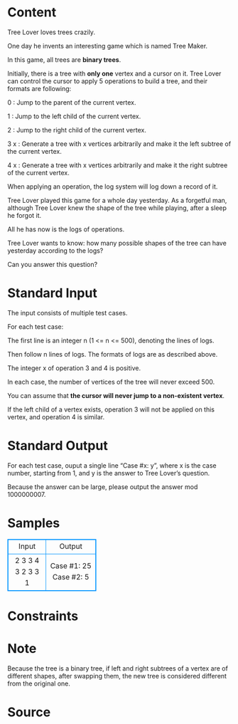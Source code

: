 
# Content

Tree Lover loves trees crazily.

One day he invents an interesting game which is named Tree Maker.

In this game, all trees are **binary trees**.

Initially, there is a tree with **only one** vertex and a cursor on it. Tree Lover can control the cursor to apply 5 operations to build a tree, and their formats are following:

0  : Jump to the parent of the current vertex.

1  : Jump to the left child of the current vertex.

2  : Jump to the right child of the current vertex.

3 x : Generate a tree with x vertices arbitrarily and make it the left subtree of the current vertex.

4 x : Generate a tree with x vertices arbitrarily and make it the right subtree of the current vertex.

When applying an operation, the log system will log down a record of it.

Tree Lover played this game for a whole day yesterday. As a forgetful man, although Tree Lover knew the shape of the tree  while playing, after a sleep he forgot it.

All he has now is the logs of operations.

Tree Lover wants to know: how many possible shapes of the tree can have yesterday according to the logs?

Can you answer this question?

# Standard Input

The input consists of multiple test cases.

For each test case:

The first line is an integer n (1 <= n <= 500), denoting the lines of logs.

Then follow n lines of logs. The formats of logs are as described above.

The integer x of operation 3 and 4 is positive.

In each case, the number of vertices of the tree will never exceed 500.

You can assume that **the cursor will never jump to a non-existent vertex**.

If the left child of a vertex exists, operation 3 will not be applied on this vertex, and operation 4 is similar.

# Standard Output

For each test case, ouput a single line “Case #x: y”, where x is the case number, starting from 1, and y is the answer to Tree Lover’s question.

Because the answer can be large, please output the answer mod 1000000007.

# Samples

<style>
        table,table tr th, table tr td { border:1px solid #0094ff; }
        table { width: 200px; min-height: 25px; line-height: 25px; text-align: center; border-collapse: collapse;}   
    </style>
<table>
	<tr>
		<td>Input</td>
		<td>Output</td>
	</tr>
<tr><td>2
3 3
4 3
2
3 3
1
</td><td>Case #1: 25
Case #2: 5</td></tr></table>


# Constraints



# Note

Because the tree is a binary tree, if left and right subtrees of a vertex are of different shapes, after swapping them, the new tree is considered different from the original one.

# Source


